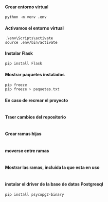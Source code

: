 #### Crear entorno virtual
```python
python -m venv .env
```

#### Activamos el entorno virtual
```shell
.\env\Scripts\activate
source .env/bin/activate
```

#### Instalar Flask
```python
pip install Flask
```

#### Mostrar paquetes instalados
```python
pip freeze
pip freeze > paquetes.txt
```
#### En caso de recrear el proyecto
```pip install -r paquetes.txt
```

#### Traer cambios del repositorio
```git pull
```

#### Crear ramas hijas
```git checkout -b rama-hija
```

#### moverse entre ramas
```git checkout nombrerama
```

#### Mostrar las ramas, incluida la que esta en uso 
```git branch
```
#### instalar el driver de la base de datos Postgresql
```
pip install psycopg2-binary
```